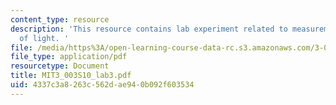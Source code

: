 ```yaml
---
content_type: resource
description: 'This resource contains lab experiment related to measurement of speed
  of light. '
file: /media/https%3A/open-learning-course-data-rc.s3.amazonaws.com/3-003-principles-of-engineering-practice-spring-2010/4337c3a8263c562dae940b092f603534_MIT3_003S10_lab3.pdf
file_type: application/pdf
resourcetype: Document
title: MIT3_003S10_lab3.pdf
uid: 4337c3a8-263c-562d-ae94-0b092f603534
---
```


